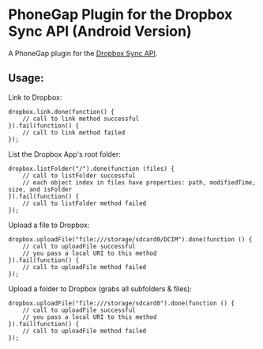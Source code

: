 # PhoneGap Plugin for the Dropbox Sync API (Android Version) #

A PhoneGap plugin for the [Dropbox Sync API](https://www.dropbox.com/developers/sync).


Usage:
-----------
Link to Dropbox:

```
dropbox.link.done(function() {
    // call to link method successful
}).fail(function() {
    // call to link method failed
});
```

List the Dropbox App's root folder:
```
dropbox.listFolder("/").done(function (files) {
    // call to listFolder successful
    // each object index in files have properties: path, modifiedTime, size, and isFolder
}).fail(function() {
    // call to listFolder method failed
});
```

Upload a file to Dropbox:
```
dropbox.uploadFile("file:///storage/sdcard0/DCIM").done(function () {
    // call to uploadFile successful
    // you pass a local URI to this method
}).fail(function() {
    // call to uploadFile method failed
});
```

Upload a folder to Dropbox (grabs all subfolders & files):
```
dropbox.uploadFile("file:///storage/sdcard0").done(function () {
    // call to uploadFile successful
    // you pass a local URI to this method
}).fail(function() {
    // call to uploadFile method failed
});
```
